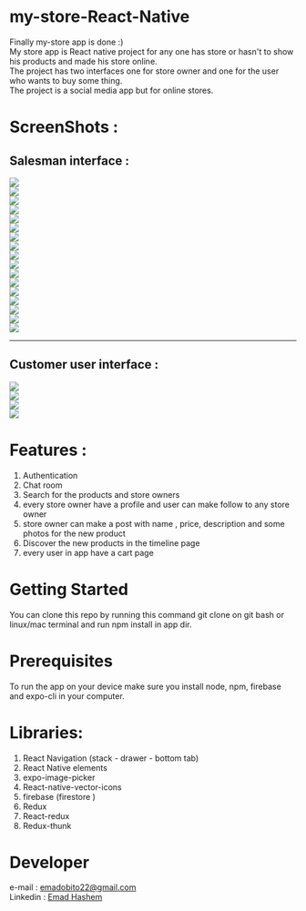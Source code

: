 # my-store-React-Native
Finally my-store app is done :) <br>
My store app is React native project for any one has store or hasn't to show his products and made his store online. <br>
The project has two interfaces one for store owner and one for the user who wants to buy some thing. <br>
The project is a social media app but for online stores.

# ScreenShots :
## Salesman interface : 
<div style = "width : 200px"><img src = "./src/screen_shoots/signin.png"/></div>
<div style = "width : 200px"><img src = "./src/screen_shoots/signup.png"/></div>
<div style = "width : 200px"><img src = "./src/screen_shoots/welcome.png"/></div>

<div style = "width : 200px"><img src = "./src/screen_shoots/sidedrawer.png"/></div>
<div style = "width : 200px"><img src = "./src/screen_shoots/chage_pic.png"/></div>
<div style = "width : 200px"><img src = "./src/screen_shoots/profile_1.png"/></div>
<div style = "width : 200px"><img src = "./src/screen_shoots/profile_2.png"/></div>
<div style = "width : 200px"><img src = "./src/screen_shoots/profile_3.png"/></div>
<div style = "width : 200px"><img src = "./src/screen_shoots/add new product.png"/></div>
<div style = "width : 200px"><img src = "./src/screen_shoots/update_product.png"/></div>
<div style = "width : 200px"><img src = "./src/screen_shoots/explor_1.png"/></div>
<div style = "width : 200px"><img src = "./src/screen_shoots/explor_profile.png"/></div>

<div style = "width : 200px"><img src = "./src/screen_shoots/search_1.png"/></div>
<div style = "width : 200px"><img src = "./src/screen_shoots/cart.png"/></div>
<div style = "width : 200px"><img src = "./src/screen_shoots/chat_1.png"/></div>
<div style = "width : 200px"><img src = "./src/screen_shoots/chat_2.png"/></div>
<div style = "width : 200px"><img src = "./src/screen_shoots/chat_3.png"/></div>
<hr>



## Customer user interface :
<div style = "width : 200px"><img src = "./src/screen_shoots/timelne_user.png"/></div>
<div style = "width : 200px"><img src = "./src/screen_shoots/explor_user.png"/></div>
<div style = "width : 200px"><img src = "./src/screen_shoots/search_2.png"/></div>
<div style = "width : 200px"><img src = "./src/screen_shoots/search_user.png"/></div>


# Features :
1. Authentication
2. Chat room
3. Search for the products and store owners
4. every store owner have a profile and user can make follow to any store owner
5. store owner can make a post with name , price, description and some photos for the new product 
6. Discover the new products in the timeline page
7. every user in app have a cart page 

# Getting Started
You can clone this repo by running this command git clone on git bash or linux/mac terminal and run npm install in app dir.

# Prerequisites 
To run the app on your device make sure you install node, npm, firebase and expo-cli in your computer.

# Libraries:
1. React Navigation (stack - drawer - bottom tab)
2. React Native elements
3. expo-image-picker
4. React-native-vector-icons
5. firebase (firestore )
6. Redux
7. React-redux
8. Redux-thunk

# Developer
e-mail : emadobito22@gmail.com<br>
Linkedin : <a href = "https://www.linkedin.com/in/emad-hashem-0967961a7/">Emad Hashem</a>


